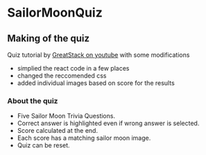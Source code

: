# SailorMoonQuiz

## Making of the quiz
Quiz tutorial by [GreatStack on youtube](https://youtu.be/VMZ7lcSdVnY?si=5_wWmFFJurZ0ETLs) with some modifications
- simplied the react code in a few places
- changed the reccomended css
- added individual images based on score for the results

### About the quiz
- Five Sailor Moon Trivia Questions.
- Correct answer is highlighted even if wrong answer is selected.
- Score calculated at the end.
- Each score has a matching sailor moon image.
- Quiz can be reset.
